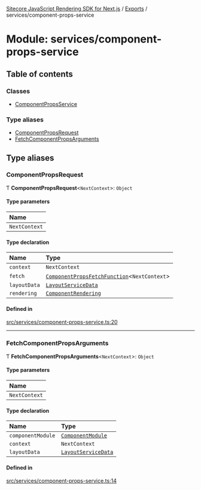 [Sitecore JavaScript Rendering SDK for Next.js](../README.md) / [Exports](../modules.md) / services/component-props-service

# Module: services/component-props-service

## Table of contents

### Classes

- [ComponentPropsService](../classes/services_component_props_service.ComponentPropsService.md)

### Type aliases

- [ComponentPropsRequest](services_component_props_service.md#componentpropsrequest)
- [FetchComponentPropsArguments](services_component_props_service.md#fetchcomponentpropsarguments)

## Type aliases

### ComponentPropsRequest

Ƭ **ComponentPropsRequest**<`NextContext`\>: `Object`

#### Type parameters

| Name |
| :------ |
| `NextContext` |

#### Type declaration

| Name | Type |
| :------ | :------ |
| `context` | `NextContext` |
| `fetch` | [`ComponentPropsFetchFunction`](sharedTypes_component_props.md#componentpropsfetchfunction)<`NextContext`\> |
| `layoutData` | [`LayoutServiceData`](../interfaces/index.LayoutServiceData.md) |
| `rendering` | [`ComponentRendering`](../interfaces/index.ComponentRendering.md) |

#### Defined in

[src/services/component-props-service.ts:20](https://github.com/Sitecore/jss/blob/e49fd4cc/packages/sitecore-jss-nextjs/src/services/component-props-service.ts#L20)

___

### FetchComponentPropsArguments

Ƭ **FetchComponentPropsArguments**<`NextContext`\>: `Object`

#### Type parameters

| Name |
| :------ |
| `NextContext` |

#### Type declaration

| Name | Type |
| :------ | :------ |
| `componentModule` | [`ComponentModule`](sharedTypes_component_module.md#componentmodule) |
| `context` | `NextContext` |
| `layoutData` | [`LayoutServiceData`](../interfaces/index.LayoutServiceData.md) |

#### Defined in

[src/services/component-props-service.ts:14](https://github.com/Sitecore/jss/blob/e49fd4cc/packages/sitecore-jss-nextjs/src/services/component-props-service.ts#L14)
